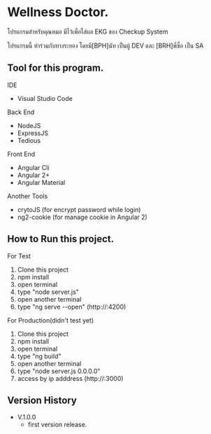 # Wellness Doctor.
โปรแกรมสำหรับคุณหมอ มีไว้เพื่อใส่ผล EKG ของ Checkup System 

โปรแกรมนี้ ทำร่วมกับทางระยอง โดยมี[BPH]นัท เป็นผู้ DEV และ [BRH]พี่ซื่อ เป็น SA

## Tool for this program.
IDE
* Visual Studio Code

Back End
* NodeJS
* ExpressJS
* Tedious

Front End
* Angular Cli
* Angular 2+
* Angular Material

Another Tools
* crytoJS (for encrypt password while login)
* ng2-cookie (for manage cookie in Angular 2)

## How to Run this project.

  For Test
1. Clone this project
2. npm install
3. open terminal 
4. type "node server.js"
5. open another terminal
6. type "ng serve --open" (http://<localhost>:4200)

  For Production(didn't test yet)
1. Clone this project
2. npm install
3. open terminal
4. type "ng build"
5. open another terminal
6. type "node server.js 0.0.0.0"
7. access by ip adddress (http://<IPADDRESS>:3000)

## Version History
* V.1.0.0
  * first version release.
